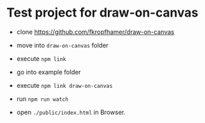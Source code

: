 # Test project for draw-on-canvas

- clone https://github.com/fkropfhamer/draw-on-canvas

- move into `draw-on-canvas` folder
- execute `npm link`
- go into example folder
- execute `npm link draw-on-canvas`

- run `npm run watch`
- open `./public/index.html` in Browser.
 